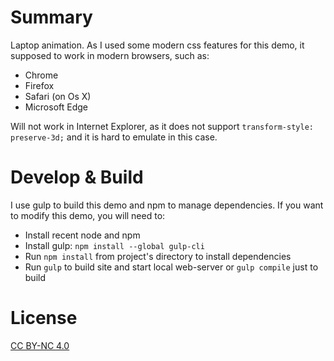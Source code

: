 # Summary

Laptop animation. As I used some modern css features for this demo, it supposed to work in 
modern browsers, such as:
* Chrome
* Firefox
* Safari (on Os X)
* Microsoft Edge

Will not work in Internet Explorer, as it does not support ``transform-style: preserve-3d;`` and it 
is hard to emulate in this case.

# Develop & Build

I use gulp to build this demo and npm to manage dependencies. If you want to modify this demo,
you will need to:

* Install recent node and npm
* Install gulp: ``npm install --global gulp-cli``
* Run ``npm install`` from project's directory to install dependencies
* Run ``gulp`` to build site and start local web-server or ``gulp compile`` just to build

# License
[CC BY-NC 4.0](http://creativecommons.org/licenses/by-nc/4.0/)